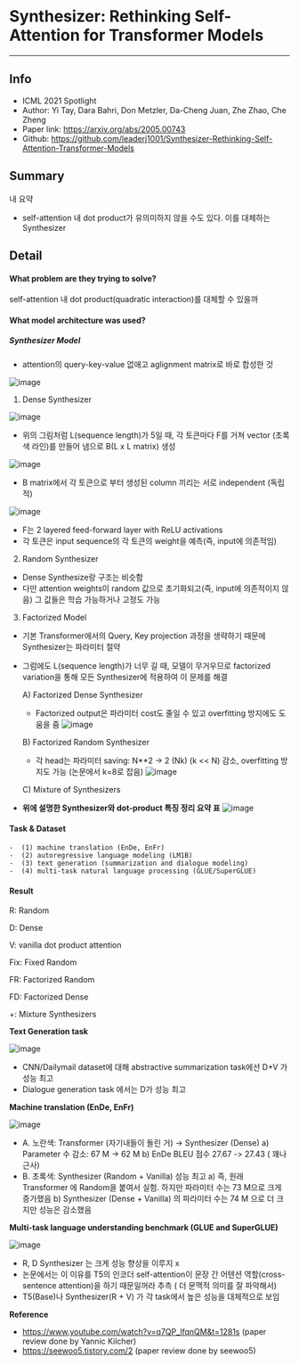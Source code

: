 # Synthesizer: Rethinking Self-Attention for Transformer Models

***

## Info
- ICML 2021 Spotlight
- Author: Yi Tay, Dara Bahri, Don Metzler, Da-Cheng Juan, Zhe Zhao, Che Zheng
- Paper link: https://arxiv.org/abs/2005.00743
- Github: https://github.com/leaderj1001/Synthesizer-Rethinking-Self-Attention-Transformer-Models

## Summary
내 요약
- self-attention 내 dot product가 유의미하지 않을 수도 있다. 이를 대체하는 Synthesizer

## Detail

#### What problem are they trying to solve?
self-attention 내 dot product(quadratic interaction)를 대체할 수 있을까


#### What model architecture was used?

#####  Synthesizer Model

- attention의 query-key-value 없애고 aglignment matrix로 바로 합성한 것

![image](https://user-images.githubusercontent.com/56949426/134122885-ec5d18b5-1684-4f3d-94ee-4d8c85b69ea6.png)


1. Dense Synthesizer

![image](https://user-images.githubusercontent.com/56949426/134158169-9f12068d-a04f-4737-aa2d-e1828706ac30.png)


- 위의 그림처럼 L(sequence length)가 5일 때, 각 토큰마다 F를 거쳐 vector (초록색 라인)를 만들어 냄으로 B(L x L matrix) 생성

![image](https://user-images.githubusercontent.com/56949426/134158136-3b55d473-840b-43ed-ac73-3b85085b3b3f.png)

- B matrix에서 각 토큰으로 부터 생성된 column 끼리는 서로 independent (독립적)

![image](https://user-images.githubusercontent.com/56949426/134158835-51950149-18b3-4335-ba8b-a7236e11ecde.png)

- F는 2 layered feed-forward layer with ReLU activations
- 각 토큰은 input sequence의 각 토큰의 weight을 예측(즉, input에 의존적임)

2. Random Synthesizer
- Dense Synthesize랑 구조는 비슷함
- 다만 attention weights이 random 값으로 초기화되고(즉, input에 의존적이지 않음) 그 값들은 학습 가능하거나 고정도 가능

3. Factorized Model
- 기본 Transformer에서의 Query, Key projection 과정을 생략하기 때문에 Synthesizer는 파라미터 절약
- 그럼에도 L(sequence length)가 너무 길 때,  모델이 무거우므로 factorized variation을 통해 모든 Synthesizer에 적용하여 이 문제를 해결

	A)  Factorized Dense Synthesizer
	- Factorized output은 파라미터 cost도 줄일 수 있고 overfitting 방지에도 도움을 줌
	![image](https://user-images.githubusercontent.com/56949426/134125018-73857372-2a0c-4ad6-a45c-c6820fc91f18.png)

	B) Factorized Random Synthesizer
	- 각 head는 파라미터 saving: N**2 -> 2 (Nk) (k << N) 감소, overfitting 방지도 가능 (논문에서 k=8로 잡음)
	![image](https://user-images.githubusercontent.com/56949426/134125340-795e143c-ed8c-4ada-89e3-20665f22e240.png)

	C) Mixture of Synthesizers


- **위에 설명한 Synthesizer와 dot-product 특징 정리 요약 표**
![image](https://user-images.githubusercontent.com/56949426/134125869-66e336f4-ad7e-4ead-aa26-5984731f6cad.png)


#### Task & Dataset
	-  (1) machine translation (EnDe, EnFr) 
	-  (2) autoregressive language modeling (LM1B) 
	-  (3) text generation (summarization and dialogue modeling)
	-  (4) multi-task natural language processing (GLUE/SuperGLUE)


#### Result
R: Random

D: Dense

V: vanilla dot product attention

Fix: Fixed Random

FR: Factorized Random

FD: Factorized Dense

+: Mixture Synthesizers

**Text Generation task**

![image](https://user-images.githubusercontent.com/56949426/134126584-3e948ae0-20b7-4e4c-b670-b7cc650a6a1d.png)


- CNN/Dailymail dataset에 대해 abstractive summarization task에선 D+V 가 성능 최고
- Dialogue generation task 에서는 D가 성능 최고

**Machine translation (EnDe, EnFr)**

![image](https://user-images.githubusercontent.com/56949426/134282608-44ac2229-fb0e-4b00-849f-a2717ae2940a.png)


- A. 노란색: Transformer (자기내들이 돌린 거) -> Synthesizer (Dense)
	a) Parameter 수 감소: 67 M -> 62 M 
	b) EnDe BLEU 점수 27.67 -> 27.43 ( 꽤나 근사)
- B. 초록색: Synthesizer (Random + Vanilla) 성능 최고
	a) 즉, 원래 Transformer 에 Random을 붙여서 실험. 하지만 파라미터 수는 73 M으로 크게 증가했음
	b) Synthesizer (Dense + Vanilla) 의 파라미터 수는 74 M 으로 더 크지만 성능은 감소했음
	
**Multi-task language understanding benchmark (GLUE and SuperGLUE)**

![image](https://user-images.githubusercontent.com/56949426/134283403-c85c60bb-c027-4c18-bbb2-d8d0472dc69f.png)


- R, D Synthesizer 는 크게 성능 향상을 이루지 x
- 논문에서는 이 이유를 T5의 인코더 self-attention이 문장 간 어텐션 역할(cross-sentence attention)을 하기 때문일꺼라 추측 ( 더 문맥적 의미를 잘 파악해서)
- T5(Base)나 Synthesizer(R + V) 가 각 task에서 높은 성능을 대체적으로 보임


**Reference**
- https://www.youtube.com/watch?v=q7QP_lfqnQM&t=1281s (paper review done by Yannic Kilcher)
- https://seewoo5.tistory.com/2 (paper review done by seewoo5)